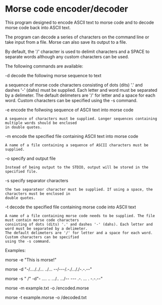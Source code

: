 # Morse code encoder/decoder

This program designed to encode ASCII text to morse code and to decode morse code back into ASCII text.

The program can decode a series of characters on the command line or take input from a file. Morse can also
save its output to a file.

By default, the '/' character is used to delimit characters and a SPACE to separate words although any
custom characters can be used.

The following commands are available:

-d	decode the following morse sequence to text

a sequence of morse code characters consisting of dots (dits) '.' and dashes '-' (dahs) must be supplied. Each letter and word must be separated by a delimeter. The default delimeters are '/' for letter and a space for each word. Custom characters can be specified using the -s command.

-e	encode the follwoing sequence of ASCII text into morse code

	A sequence of characters must be supplied. Longer sequences containing multiple words should be enclosed
    in double quotes.

-m	encode the specified file containing ASCII text into morse code

	A name of a file containing a sequence of ASCII characters must be supplied.

-o	specify and output file

	Instead of being output to the STDIO, output will be stored in the specified file.

-s	specify separator characters

	the two separateor character must be supplied. If using a space, the characters must be enclosed in
	double quotes.

-t	decode the specified file containing morse code into ASCII text

	A name of a file containing morse code needs to be supplied. The file must contain morse code characters
	consisting of dots (dits) '.' and dashes '-' (dahs). Each letter and word must be separated by a delimeter.
	The default delimeters are '/' for letter and a space for each word. Custom characters can be specified
	using the -s command.

Examples:

morse -e "This is morse!"

morse -d "-/..../../... ../... --/---/.-./..././-.-.--"

morse -s " /" -d"- .... .. .../.. .../-- --- .-. ... . -.-.--"

morse -m example.txt -o /encoded.morse

morse -t example.morse -o /decoded.txt



